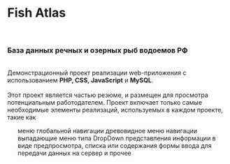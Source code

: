 <h1>Fish Atlas</h1></br><h3>База данных речных и озерных рыб водоемов РФ</h3></br>
Демонстрационный проект реализации web-приложения с использованием <b>PHP, CSS, JavaScript</b> и <b>MySQL</b>.</br></br>
Этот проект является частью резюме, и размещен для просмотра потенциальным работодателем. 
Проект включает только самые необходимые элементы реализаций, используемых в каждом проекте, такие как
<ul>
  <l>меню глобальной навигации</l>
  <l>древовидное меню навигации</l>
  <l>выпадающие меню типа DropDown</l>
  <l>представления информации в виде предпросмотра, списка или содержания</l>
  <l>формы ввода для передачи данных на сервер</l>
  <l>и прочее</l>
</ul>
